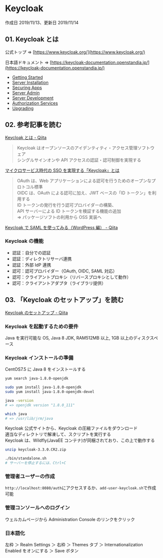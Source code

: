 # Keycloak

作成日 2019/11/13、更新日 2019/11/14

## 01. Keycloak とは

公式トップ => [https://www.keycloak.org/](https://www.keycloak.org/)

日本語ドキュメント => [https://keycloak-documentation.openstandia.jp/](https://keycloak-documentation.openstandia.jp/)

-   [Getting Started](https://keycloak-documentation.openstandia.jp/master/ja_JP/getting_started/index.html)
-   [Server Installation](https://keycloak-documentation.openstandia.jp/master/ja_JP/server_installation/index.html)
-   [Securing Apps](https://keycloak-documentation.openstandia.jp/master/ja_JP/securing_apps/index.html)
-   [Server Admin](https://keycloak-documentation.openstandia.jp/master/ja_JP/server_admin/index.html)
-   [Server Development](https://keycloak-documentation.openstandia.jp/master/ja_JP/server_development/index.html)
-   [Authorization Services](https://keycloak-documentation.openstandia.jp/master/ja_JP/authorization_services/index.html)
-   [Upgrading](https://keycloak-documentation.openstandia.jp/master/ja_JP/upgrading/index.html)

## 02. 参考記事を読む

[Keycloak とは \- Qiita](https://qiita.com/daian183/items/30f01e162e03567ff21b)

> Keycloak はオープンソースのアイデンティティ・アクセス管理ソフトウェア\
> シングルサインオンや API アクセスの認証・認可制御を実現する

[マイクロサービス時代の SSO を実現する「Keycloak」とは](http://www.atmarkit.co.jp/ait/articles/1708/31/news011.html)

> OAuth は、Web アプリケーションによる認可を行うためのオープンなプロトコル標準\
> OIDC は、OAuth による認可に加え、JWT ベースの「ID トークン」を利用する\
> ID トークンの発行を行う認可プロバイダーの構築、\
> API サーバーによる ID トークンを検証する機能の追加\
> => パッケージソフトの利用から OSS 実装へ

[Keycloak で SAML を使ってみる（WordPress 編） \- Qiita](https://qiita.com/katakura__pro/items/1e65e0bde7fda75332a1)

### Keycloak の機能

-   認証：自分での認証
-   認証：ディレクトリサーバ連携
-   認証：外部 IdP 連携
-   認可：認可プロバイダー（OAuth, OIDC, SAML 対応）
-   認可：クライアントプロキシ（リバースプロキシとして動作）
-   認可：クライアントアダプタ（ライブラリ提供）

## 03. 「Keycloak のセットアップ」を読む

[Keycloak のセットアップ \- Qiita](https://qiita.com/tamura__246/items/13fc301e9409fef77bf3)

### Keycloak を起動するための要件

Java を実行可能な OS, Java 8 JDK, RAM512MB 以上, 1GB 以上のディスクスペース

### Keycloak インストールの準備

CentOS7.5 に Java 8 をインストールする

```bash
yum search java-1.8.0-openjdk

sudo yum install java-1.8.0-openjdk
sudo yum install java-1.8.0-openjdk-devel

java -version
# => openjdk version "1.8.0_111"

which java
# => /usr/lib/jrm/java
```

Keycloak 公式サイトから、Keycloak の圧縮ファイルをダウンロード\
適当なディレクトリで解凍して、スクリプトを実行する\
Keycloak は、Wildfly(JavaEE コンテナ)が同梱されており、この上で動作する

```bash
unzip keycloak-3.3.0.CR2.zip

./bin/standalone.sh
# サーバーを停止するには、Ctrl+C
```

### 管理者ユーザーの作成

`http://localhost:8080/auth`にアクセスするか、`add-user-keycloak.sh`で作成可能

### 管理コンソールへのログイン

ウェルカムページから Administration Console のリンクをクリック

### 日本語化

左枠 ＞ Realm Settings ＞ 右枠 ＞ Themes タブ ＞ Internationalization Enabled をオンにする ＞ Save ボタン
